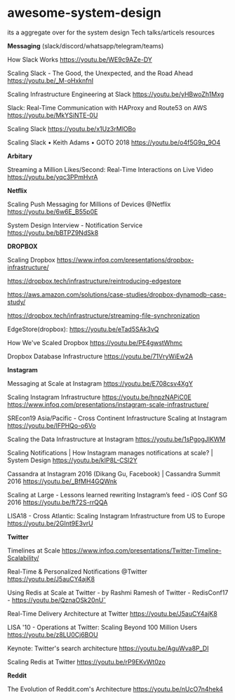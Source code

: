 # awesome-system-design
its a aggregate over for the system design Tech talks/articels resources


**Messaging** (slack/discord/whatsapp/telegram/teams)

How Slack Works
https://youtu.be/WE9c9AZe-DY

Scaling Slack - The Good, the Unexpected, and the Road Ahead
https://youtu.be/_M-oHxknfnI

Scaling Infrastructure Engineering at Slack
https://youtu.be/yHBwoZh1Mxg


Slack: Real-Time Communication with HAProxy and Route53 on AWS
https://youtu.be/MkYSiNTE-0U

Scaling Slack
https://youtu.be/x1Uz3rMlOBo

Scaling Slack • Keith Adams • GOTO 2018
https://youtu.be/o4f5G9q_9O4



**Arbitary**

Streaming a Million Likes/Second: Real-Time Interactions on Live Video
https://youtu.be/yqc3PPmHvrA


**Netflix**

Scaling Push Messaging for Millions of Devices @Netflix
https://youtu.be/6w6E_B55p0E

System Design Interview - Notification Service
https://youtu.be/bBTPZ9NdSk8

**DROPBOX**

Scaling Dropbox
https://www.infoq.com/presentations/dropbox-infrastructure/

https://dropbox.tech/infrastructure/reintroducing-edgestore

https://aws.amazon.com/solutions/case-studies/dropbox-dynamodb-case-study/

https://dropbox.tech/infrastructure/streaming-file-synchronization

EdgeStore(dropbox):
https://youtu.be/eTad5SAk3vQ

How We've Scaled Dropbox
https://youtu.be/PE4gwstWhmc

Dropbox Database Infrastructure
https://youtu.be/71VryWiEw2A


**Instagram**

Messaging at Scale at Instagram
https://youtu.be/E708csv4XgY

Scaling Instagram Infrastructure
https://youtu.be/hnpzNAPiC0E
https://www.infoq.com/presentations/instagram-scale-infrastructure/

SREcon19 Asia/Pacific - Cross Continent Infrastructure Scaling at Instagram
https://youtu.be/IFPHQo-o6Vo

Scaling the Data Infrastructure at Instagram
https://youtu.be/1sPgogJlKWM

Scaling Notifications | How Instagram manages notifications at scale? | System Design
https://youtu.be/kIP8L-CSl2Y

Cassandra at Instagram 2016 (Dikang Gu, Facebook) | Cassandra Summit 2016
https://youtu.be/_BfMH4GQWnk

Scaling at Large - Lessons learned rewriting Instagram’s feed - iOS Conf SG 2016
https://youtu.be/ft72S-rrQQA

LISA18 - Cross Atlantic: Scaling Instagram Infrastructure from US to Europe
https://youtu.be/2GInt9E3vrU


**Twitter**

Timelines at Scale
https://www.infoq.com/presentations/Twitter-Timeline-Scalability/

Real-Time & Personalized Notifications @Twitter
https://youtu.be/J5auCY4ajK8

Using Redis at Scale at Twitter - by Rashmi Ramesh of Twitter - RedisConf17 -
https://youtu.be/QznaOSk20nUˇ

Real-Time Delivery Architecture at Twitter
https://youtu.be/J5auCY4ajK8

LISA '10 - Operations at Twitter: Scaling Beyond 100 Million Users
https://youtu.be/z8LU0Cj6BOU

Keynote: Twitter's search architecture
https://youtu.be/AguWva8P_DI

Scaling Redis at Twitter
https://youtu.be/rP9EKvWt0zo

**Reddit**

The Evolution of Reddit.com's Architecture
https://youtu.be/nUcO7n4hek4





